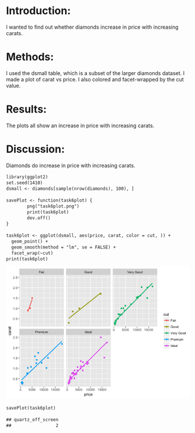 Introduction:
=============

I wanted to find out whether diamonds increase in price with increasing
carats.

Methods:
========

I used the dsmall table, which is a subset of the larger diamonds
dataset. I made a plot of carat vs price. I also colored and
facet-wrapped by the cut value.

Results:
========

The plots all show an increase in price with increasing carats.

Discussion:
===========

Diamonds do increase in price with increasing carats.

    library(ggplot2)
    set.seed(1410)
    dsmall <- diamonds[sample(nrow(diamonds), 100), ]

    savePlot <- function(task6plot) {
            png("task6plot.png")
            print(task6plot)
            dev.off()
    }

    task6plot <- ggplot(dsmall, aes(price, carat, color = cut, )) +
      geom_point() +
      geom_smooth(method = "lm", se = FALSE) +
      facet_wrap(~cut)
    print(task6plot)

![](Task06_notebook_files/figure-markdown_strict/unnamed-chunk-3-1.png)

    savePlot(task6plot)

    ## quartz_off_screen 
    ##                 2
